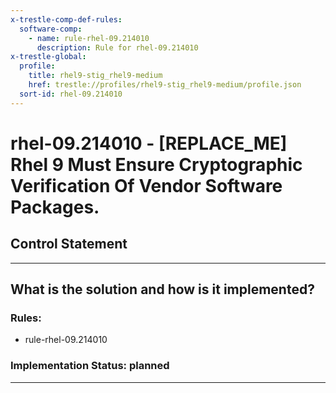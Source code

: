 ```yaml
---
x-trestle-comp-def-rules:
  software-comp:
    - name: rule-rhel-09.214010
      description: Rule for rhel-09.214010
x-trestle-global:
  profile:
    title: rhel9-stig_rhel9-medium
    href: trestle://profiles/rhel9-stig_rhel9-medium/profile.json
  sort-id: rhel-09.214010
---
```


# rhel-09.214010 - \[REPLACE_ME\] Rhel 9 Must Ensure Cryptographic Verification Of Vendor Software Packages.

## Control Statement

______________________________________________________________________

## What is the solution and how is it implemented?

<!-- For implementation status enter one of: implemented, partial, planned, alternative, not-applicable -->

<!-- Note that the list of rules under ### Rules: is read-only and changes will not be captured after assembly to JSON -->

<!-- Add control implementation description here for control: rhel-09.214010 -->

### Rules:

  - rule-rhel-09.214010

### Implementation Status: planned

______________________________________________________________________
